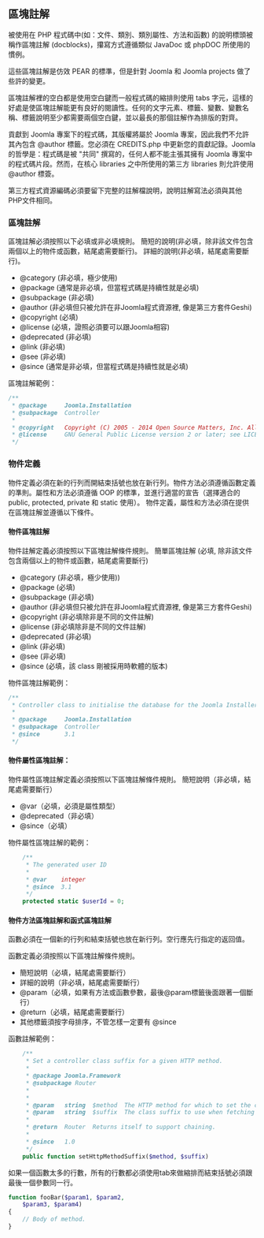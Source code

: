 ## 區塊註解

被使用在 PHP 程式碼中(如：文件、類別、類別屬性、方法和函數) 的說明標頭被稱作區塊註解 (docblocks)，攥寫方式遵循類似 JavaDoc 或 phpDOC 所使用的慣例。

這些區塊註解是仿效 PEAR 的標準，但是針對 Joomla 和 Joomla projects 做了些許的變更。

區塊註解裡的空白都是使用空白鍵而一般程式碼的縮排則使用 tabs 字元，這樣的好處是使區塊註解能更有良好的閱讀性。任何的文字元素、標籤、變數、變數名稱、標籤說明至少都需要兩個空白鍵，並以最長的那個註解作為排版的對齊。

貢獻到 Joomla 專案下的程式碼，其版權將屬於 Joomla 專案，因此我們不允許其內包含 @author 標籤。您必須在 CREDITS.php 中更新您的貢獻記錄。Joomla 的哲學是：程式碼是被 "共同" 撰寫的，任何人都不能主張其擁有 Joomla 專案中的程式碼片段。然而，在核心 libraries 之中所使用的第三方 libraries 則允許使用 @author 標簽。

第三方程式資源編碼必須要留下完整的註解檔說明，說明註解寫法必須與其他PHP文件相同。

### 區塊註解
區塊註解必須按照以下必填或非必填規則。
簡短的說明(非必填，除非該文件包含兩個以上的物件或函數，結尾處需要斷行)。
詳細的說明(非必填，結尾處需要斷行)。

* @category (非必填，極少使用)
* @package (通常是非必填，但當程式碼是持續性就是必填)
* @subpackage (非必填)
* @author (非必填但只被允許在非Joomla程式資源裡, 像是第三方套件Geshi)
* @copyright (必填)
* @license (必填，證照必須要可以跟Joomla相容)
* @deprecated (非必填)
* @link (非必填)
* @see (非必填)
* @since (通常是非必填，但當程式碼是持續性就是必填)

區塊註解範例：
```php
/**
 * @package     Joomla.Installation
 * @subpackage  Controller
 *
 * @copyright   Copyright (C) 2005 - 2014 Open Source Matters, Inc. All rights reserved.
 * @license     GNU General Public License version 2 or later; see LICENSE.txt
 */
```

### 物件定義
物件定義必須在新的行列而開結束括號也放在新行列。物件方法必須遵循函數定義的準則。屬性和方法必須遵循 OOP 的標準，並進行適當的宣告（選擇適合的 public, protected, private 和 static 使用）。
物件定義，屬性和方法必須在提供在區塊註解並遵循以下條件。

#### 物件區塊註解
物件註解定義必須按照以下區塊註解條件規則。
簡單區塊註解 (必填, 除非該文件包含兩個以上的物件或函數，結尾處需要斷行)
* @category (非必填，極少使用))
* @package (必填)
* @subpackage (非必填)
* @author (非必填但只被允許在非Joomla程式資源裡, 像是第三方套件Geshi)
* @copyright (非必填除非是不同的文件註解)
* @license (非必填除非是不同的文件註解)
* @deprecated (非必填)
* @link (非必填)
* @see (非必填)
* @since (必填，該 class 剛被採用時軟體的版本)

物件區塊註解範例：
```php
/**
 * Controller class to initialise the database for the Joomla Installer.
 *
 * @package     Joomla.Installation
 * @subpackage  Controller
 * @since       3.1
 */
```

#### 物件屬性區塊註解：
物件屬性區塊註解定義必須按照以下區塊註解條件規則。
簡短說明（非必填，結尾處需要斷行）

* @var（必填，必須是屬性類型）
* @deprecated（非必填）
* @since（必填）

物件屬性區塊註解的範例：
```php
	/**
	 * The generated user ID
	 *
	 * @var    integer
	 * @since  3.1
	 */
	protected static $userId = 0;
```

#### 物件方法區塊註解和函式區塊註解
函數必須在一個新的行列和結束括號也放在新行列。空行應先行指定的返回值。

函數定義必須按照以下區塊註解條件規則。

* 簡短說明（必填，結尾處需要斷行）
* 詳細的說明（非必填，結尾處需要斷行）
* @param（必填，如果有方法或函數參數，最後@param標籤後面跟著一個斷行）
* @return（必填，結尾處需要斷行）
* 其他標籤須按字母排序，不管怎樣一定要有 @since

函數註解範例：
```php
	/**
	 * Set a controller class suffix for a given HTTP method.
	 *
	 * @package Joomla.Framework
	 * @subpackage Router 
	 *
	 *
	 * @param   string  $method  The HTTP method for which to set the class suffix.
	 * @param   string  $suffix  The class suffix to use when fetching the controller name for a given request.
	 *
	 * @return  Router  Returns itself to support chaining.
	 *
	 * @since   1.0
	 */
	public function setHttpMethodSuffix($method, $suffix)
```

如果一個函數太多的行數，所有的行數都必須使用tab來做縮排而結束括號必須跟最後一個參數同一行。

```php
function fooBar($param1, $param2, 
    $param3, $param4) 
{ 
    // Body of method. 
}
```
